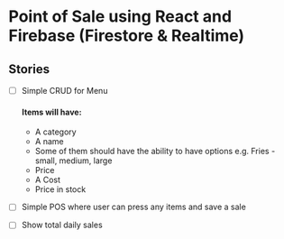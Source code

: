 # Point of Sale using React and Firebase (Firestore & Realtime)
## Stories
- [ ] Simple CRUD for Menu
  #### Items will have:
    - A category
    - A name
    - Some of them should have the ability to have options e.g. Fries - small, medium, large
    - Price
    - A Cost
    - Price in stock
- [ ] Simple POS where user can press any items and save a sale
- [ ] Show total daily sales

